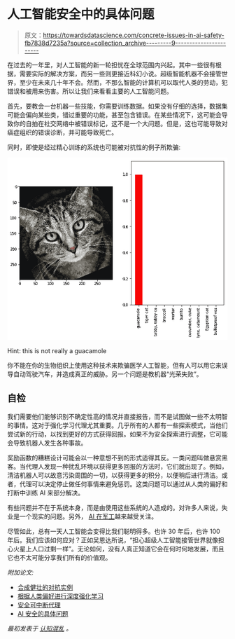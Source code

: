 # 人工智能安全中的具体问题

> 原文：<https://towardsdatascience.com/concrete-issues-in-ai-safety-fb7838d7235a?source=collection_archive---------9----------------------->

在过去的一年里，对人工智能的新一轮担忧在全球范围内兴起。其中一些很有根据，需要实际的解决方案，而另一些则更接近科幻小说。超级智能机器不会接管世界，至少在未来几十年不会。然而，不那么智能的计算机可以取代人类的劳动，犯错误和被用来伤害。所以让我们来看看主要的人工智能问题。

首先，要教会一台机器一些技能，你需要训练数据。如果没有仔细的选择，数据集可能会偏向某些类，错过重要的功能，甚至包含错误。在某些情况下，这可能会导致你的自拍在社交网络中被错误标记，这不是一个大问题。但是，这也可能导致对癌症组织的错误诊断，并可能导致死亡。

同时，即使是经过精心训练的系统也可能被对抗性的例子所欺骗:

![](img/549561aeb880778684e2a5ee0af4096c.png)

Hint: this is not really a guacamole

你不能在你的生物组织上使用这种技术来欺骗医学人工智能，但有人可以用它来误导自动驾驶汽车，并造成真正的威胁。另一个问题是教机器“光荣失败”。

## 自检

我们需要他们能够识别不确定性高的情况并直接报告，而不是试图做一些不太明智的事情。这对于强化学习代理尤其重要。几乎所有的人都有一些探索模式，当他们尝试新的行动，以找到更好的方式获得回报。如果不为安全探索进行调整，它可能会导致机器人发生各种事故。

奖励函数的糟糕设计可能会以一种意想不到的形式适得其反。一类问题叫做悬赏黑客。当代理人发现一种扰乱环境以获得更多回报的方法时，它们就出现了。例如，清洁机器人可以故意污染周围的一切，以获得更多的积分，以便稍后进行清洁。或者，代理可以决定停止做任何事情来避免惩罚。这类问题可以通过从人类的偏好和打断中训练 AI 来部分解决。

有些问题并不在于系统本身，而是由使用这些系统的人造成的。对许多人来说，失业是一个现实的问题。另外， [AI 在军工](http://cognitivechaos.com/applications-ai-military/)越来越受关注。

尽管如此，总有一天人工智能会变得比我们聪明得多。也许 30 年后，也许 100 年后。我们应该如何应对？正如吴恩达所说，“担心超级人工智能接管世界就像担心火星上人口过剩一样”。无论如何，没有人真正知道它会在何时何地发展，而且它也不太可能分享我们所有的价值观。

*附加论文:*

*   [合成健壮的对抗实例](https://arxiv.org/abs/1707.07397)
*   [根据人类偏好进行深度强化学习](https://arxiv.org/abs/1706.03741)
*   [安全可中断代理](https://intelligence.org/files/Interruptibility.pdf)
*   [AI 安全的具体问题](https://arxiv.org/pdf/1606.06565.pdf)

*最初发表于* [*认知混乱*](http://cognitivechaos.com/concrete-issues-ai-safety/) *。*